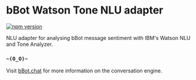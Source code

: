 # bBot Watson Tone NLU adapter

[![npm version](https://img.shields.io/npm/v/bbot-watson-tone-nlu.svg?style=flat)](https://www.npmjs.com/package/bbot-watson-tone-nlu)

NLU adapter for analysing bBot message sentiment with IBM's Watson NLU and Tone Analyzer.

### `~(O_O)~`

Visit [bBot.chat](http://bbot.chat/) for more information on the conversation engine.
